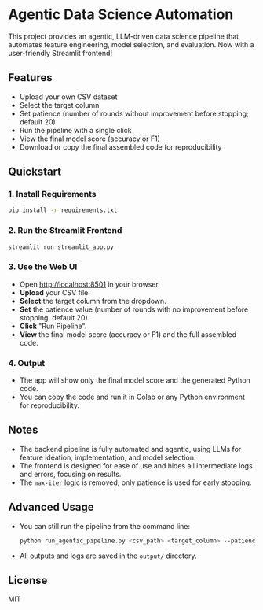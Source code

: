 # Agentic Data Science Automation

This project provides an agentic, LLM-driven data science pipeline that automates feature engineering, model selection, and evaluation. Now with a user-friendly Streamlit frontend!

## Features
- Upload your own CSV dataset
- Select the target column
- Set patience (number of rounds without improvement before stopping; default 20)
- Run the pipeline with a single click
- View the final model score (accuracy or F1)
- Download or copy the final assembled code for reproducibility

## Quickstart

### 1. Install Requirements
```bash
pip install -r requirements.txt
```

### 2. Run the Streamlit Frontend
```bash
streamlit run streamlit_app.py
```

### 3. Use the Web UI
- Open [http://localhost:8501](http://localhost:8501) in your browser.
- **Upload** your CSV file.
- **Select** the target column from the dropdown.
- **Set** the patience value (number of rounds with no improvement before stopping, default 20).
- **Click** "Run Pipeline".
- **View** the final model score (accuracy or F1) and the full assembled code.

### 4. Output
- The app will show only the final model score and the generated Python code.
- You can copy the code and run it in Colab or any Python environment for reproducibility.

## Notes
- The backend pipeline is fully automated and agentic, using LLMs for feature ideation, implementation, and model selection.
- The frontend is designed for ease of use and hides all intermediate logs and errors, focusing on results.
- The `max-iter` logic is removed; only patience is used for early stopping.

## Advanced Usage
- You can still run the pipeline from the command line:
  ```bash
  python run_agentic_pipeline.py <csv_path> <target_column> --patience 20
  ```
- All outputs and logs are saved in the `output/` directory.

## License
MIT
